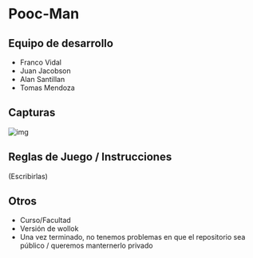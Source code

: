 # Pooc-Man

## Equipo de desarrollo

- Franco Vidal
- Juan Jacobson
- Alan Santillan
- Tomas Mendoza

## Capturas

![img](https://imgs.search.brave.com/nIv75lWxMbSOF2_DDXlg7asE5aGC-90KO5n3abIw7zs/rs:fit:860:0:0:0/g:ce/aHR0cHM6Ly9zdGF0/aWMud2lraWEubm9j/b29raWUubmV0L3Bh/Y21hbi9pbWFnZXMv/OC84MC9QYWMtcGFj/LmpwZy9yZXZpc2lv/bi9sYXRlc3Qvc2Nh/bGUtdG8td2lkdGgt/ZG93bi8xNjA_Y2I9/MjAxMjAzMTcxMjU4/NTc)

## Reglas de Juego / Instrucciones

(Escribirlas)


## Otros

- Curso/Facultad
- Versión de wollok
- Una vez terminado, no tenemos problemas en que el repositorio sea público / queremos manternerlo privado

